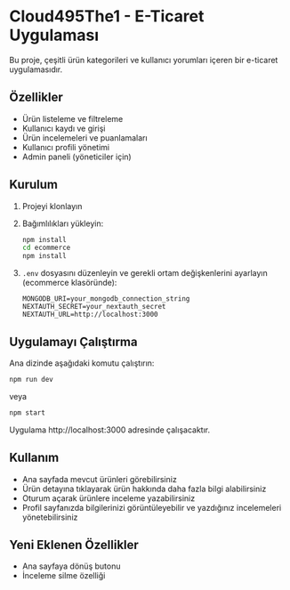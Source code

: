 # Cloud495The1 - E-Ticaret Uygulaması

Bu proje, çeşitli ürün kategorileri ve kullanıcı yorumları içeren bir e-ticaret uygulamasıdır.

## Özellikler

- Ürün listeleme ve filtreleme
- Kullanıcı kaydı ve girişi
- Ürün incelemeleri ve puanlamaları
- Kullanıcı profili yönetimi
- Admin paneli (yöneticiler için)

## Kurulum

1. Projeyi klonlayın
2. Bağımlılıkları yükleyin:
   ```bash
   npm install
   cd ecommerce
   npm install
   ```

3. `.env` dosyasını düzenleyin ve gerekli ortam değişkenlerini ayarlayın (ecommerce klasöründe):
   ```
   MONGODB_URI=your_mongodb_connection_string
   NEXTAUTH_SECRET=your_nextauth_secret
   NEXTAUTH_URL=http://localhost:3000
   ```

## Uygulamayı Çalıştırma

Ana dizinde aşağıdaki komutu çalıştırın:
```bash
npm run dev
```

veya
```bash
npm start
```

Uygulama http://localhost:3000 adresinde çalışacaktır.

## Kullanım

- Ana sayfada mevcut ürünleri görebilirsiniz
- Ürün detayına tıklayarak ürün hakkında daha fazla bilgi alabilirsiniz
- Oturum açarak ürünlere inceleme yazabilirsiniz
- Profil sayfanızda bilgilerinizi görüntüleyebilir ve yazdığınız incelemeleri yönetebilirsiniz

## Yeni Eklenen Özellikler

- Ana sayfaya dönüş butonu
- İnceleme silme özelliği
